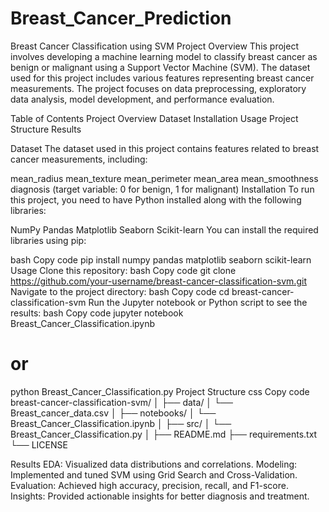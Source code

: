 # Breast_Cancer_Prediction

Breast Cancer Classification using SVM
Project Overview
This project involves developing a machine learning model to classify breast cancer as benign or malignant using a Support Vector Machine (SVM). The dataset used for this project includes various features representing breast cancer measurements. The project focuses on data preprocessing, exploratory data analysis, model development, and performance evaluation.

Table of Contents
Project Overview
Dataset
Installation
Usage
Project Structure
Results

Dataset
The dataset used in this project contains features related to breast cancer measurements, including:

mean_radius
mean_texture
mean_perimeter
mean_area
mean_smoothness
diagnosis (target variable: 0 for benign, 1 for malignant)
Installation
To run this project, you need to have Python installed along with the following libraries:

NumPy
Pandas
Matplotlib
Seaborn
Scikit-learn
You can install the required libraries using pip:

bash
Copy code
pip install numpy pandas matplotlib seaborn scikit-learn
Usage
Clone this repository:
bash
Copy code
git clone https://github.com/your-username/breast-cancer-classification-svm.git
Navigate to the project directory:
bash
Copy code
cd breast-cancer-classification-svm
Run the Jupyter notebook or Python script to see the results:
bash
Copy code
jupyter notebook Breast_Cancer_Classification.ipynb
# or
python Breast_Cancer_Classification.py
Project Structure
css
Copy code
breast-cancer-classification-svm/
│
├── data/
│   └── Breast_cancer_data.csv
│
├── notebooks/
│   └── Breast_Cancer_Classification.ipynb
│
├── src/
│   └── Breast_Cancer_Classification.py
│
├── README.md
├── requirements.txt
└── LICENSE

Results
EDA: Visualized data distributions and correlations.
Modeling: Implemented and tuned SVM using Grid Search and Cross-Validation.
Evaluation: Achieved high accuracy, precision, recall, and F1-score.
Insights: Provided actionable insights for better diagnosis and treatment.
